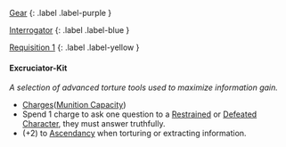 
[Gear](Game/Core/Gear)
{: .label .label-purple }

[Interrogator](Game/Blocks/Interrogator)
{: .label .label-blue }

[Requisition 1](Game/Deployment#Requisition)
{: .label .label-yellow }
#### Excruciator-Kit
*A selection of advanced torture tools used to maximize information gain.*
* [Charges](Game/Core/Blocks/Charges)([Munition Capacity](Game/Additional-Attributes#Munition%20Capacity))
* Spend 1 charge to ask one question to a [Restrained](Game/Core/Effects#Restrained) or [Defeated](Game/Core/Effects#Defeated) [Character](Game/Core/Terminology#Character), they must answer truthfully.
* (+2) to [Ascendancy](Game/Core/Spirit#Ascendancy) when torturing or extracting information.

